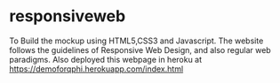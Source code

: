 # responsiveweb
To Build the mockup using HTML5,CSS3 and Javascript. The website follows the guidelines of Responsive Web Design, and also regular web paradigms.
Also deployed this webpage in heroku at https://demoforqphi.herokuapp.com/index.html
